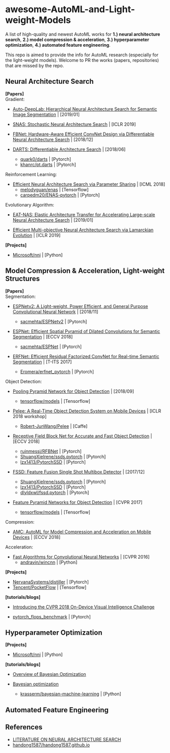 # awesome-AutoML-and-Light-weight-Models
A list of high-quality and newest AutoML works for **1.) neural architecture search**, **2.) model compression & acceleration**, **3.) hyperparameter optimization**, **4.) automated feature engineering**.  

This repo is aimed to provide the info for AutoML research (especially for the light-weight models). Welcome to PR the works (papers, repositories) that are missed by the repo.

## Neural Architecture Search
**[Papers]**   
Gradient:
- [Auto-DeepLab: Hierarchical Neural Architecture Search for Semantic Image Segmentation](https://arxiv.org/abs/1901.02985) | [2019/01]

- [SNAS: Stochastic Neural Architecture Search](https://arxiv.org/abs/1812.09926) | [ICLR 2019]

- [FBNet: Hardware-Aware Efficient ConvNet Design via Differentiable Neural Architecture Search](https://arxiv.org/abs/1812.03443) | [2018/12]

- [DARTS: Differentiable Architecture Search](https://arxiv.org/abs/1806.09055) | [2018/06]
  + [quark0/darts](https://github.com/quark0/darts) | [Pytorch]
  + [khanrc/pt.darts](https://github.com/khanrc/pt.darts) | [Pytorch]

Reinforcement Learning:  
- [Efficient Neural Architecture Search via Parameter Sharing](https://arxiv.org/abs/1802.03268) | [ICML 2018]
  + [melodyguan/enas](https://github.com/melodyguan/enas) | [Tensorflow]
  + [carpedm20/ENAS-pytorch](https://github.com/carpedm20/ENAS-pytorch) | [Pytorch]

Evolutionary Algorithm:
- [EAT-NAS: Elastic Architecture Transfer for Accelerating Large-scale Neural Architecture Search](https://arxiv.org/abs/1901.05884) | [2019/01]

- [Efficient Multi-objective Neural Architecture Search via Lamarckian Evolution](https://arxiv.org/abs/1804.09081) | [ICLR 2019]

**[Projects]**
- [Microsoft/nni](https://github.com/Microsoft/nni) | [Python]

## Model Compression & Acceleration, Light-weight Structures
**[Papers]**  
Segmentation:
- [ESPNetv2: A Light-weight, Power Efficient, and General Purpose Convolutional Neural Network](https://arxiv.org/abs/1811.11431) | [2018/11]
  + [sacmehta/ESPNetv2](https://github.com/sacmehta/ESPNetv2) | [Pytorch]
  
- [ESPNet: Efficient Spatial Pyramid of Dilated Convolutions for Semantic Segmentation](https://sacmehta.github.io/ESPNet/) | [ECCV 2018]
  + [sacmehta/ESPNet](https://github.com/sacmehta/ESPNet/) | [Pytorch]
  
- [ERFNet: Efficient Residual Factorized ConvNet for Real-time Semantic Segmentation](http://www.robesafe.uah.es/personal/eduardo.romera/pdfs/Romera17tits.pdf) | [T-ITS 2017]
  + [Eromera/erfnet_pytorch](https://github.com/Eromera/erfnet_pytorch) | [Pytorch]

Object Detection:
- [Pooling Pyramid Network for Object Detection](https://arxiv.org/abs/1807.03284) | [2018/09]
  + [tensorflow/models](https://github.com/tensorflow/models/tree/master/research/object_detection/models) | [Tensorflow]

- [Pelee: A Real-Time Object Detection System on Mobile Devices](https://arxiv.org/abs/1804.06882) | [ICLR 2018 workshop]
  + [Robert-JunWang/Pelee](https://github.com/Robert-JunWang/Pelee) | [Caffe]

- [Receptive Field Block Net for Accurate and Fast Object Detection](https://eccv2018.org/openaccess/content_ECCV_2018/papers/Songtao_Liu_Receptive_Field_Block_ECCV_2018_paper.pdf) | [ECCV 2018]
  + [ruinmessi/RFBNet](https://github.com/ruinmessi/RFBNet) | [Pytorch]
  + [ShuangXieIrene/ssds.pytorch](https://github.com/ShuangXieIrene/ssds.pytorch) | [Pytorch]
  + [lzx1413/PytorchSSD](https://github.com/lzx1413/PytorchSSD) | [Pytorch]

- [FSSD: Feature Fusion Single Shot Multibox Detector](https://arxiv.org/abs/1712.00960) | [2017/12]
  + [ShuangXieIrene/ssds.pytorch](https://github.com/ShuangXieIrene/ssds.pytorch) | [Pytorch]
  + [lzx1413/PytorchSSD](https://github.com/lzx1413/PytorchSSD) | [Pytorch]
  + [dlyldxwl/fssd.pytorch](https://github.com/dlyldxwl/fssd.pytorch) | [Pytorch]

- [Feature Pyramid Networks for Object Detection](https://arxiv.org/abs/1612.03144) | [CVPR 2017]
  + [tensorflow/models](https://github.com/tensorflow/models/tree/master/research/object_detection/models) | [Tensorflow]

Compression:
- [AMC: AutoML for Model Compression and Acceleration on Mobile Devices](https://arxiv.org/abs/1802.03494) | [ECCV 2018]

Acceleration:
- [Fast Algorithms for Convolutional Neural Networks](https://www.cv-foundation.org/openaccess/content_cvpr_2016/papers/Lavin_Fast_Algorithms_for_CVPR_2016_paper.pdf) | [CVPR 2016]
  + [andravin/wincnn](https://github.com/andravin/wincnn) | [Python]

**[Projects]**
- [NervanaSystems/distiller](https://github.com/NervanaSystems/distiller/) | [Pytorch]
- [Tencent/PocketFlow](https://github.com/Tencent/PocketFlow) | [Tensorflow]

**[tutorials/blogs]**
- [Introducing the CVPR 2018 On-Device Visual Intelligence Challenge](https://research.googleblog.com/search/label/On-device%20Learning)

- [pytorch_flops_benchmark](https://github.com/warmspringwinds/pytorch-segmentation-detection/blob/master/pytorch_segmentation_detection/utils/flops_benchmark.py) | [Pytorch]

## Hyperparameter Optimization

**[Projects]**
- [Microsoft/nni](https://github.com/Microsoft/nni) | [Python]

**[tutorials/blogs]**
- [Overview of Bayesian Optimization](https://soubhikbarari.github.io/blog/2016/09/14/overview-of-bayesian-optimization)

- [Bayesian optimization](http://krasserm.github.io/2018/03/21/bayesian-optimization/)
  + [krasserm/bayesian-machine-learning](https://github.com/krasserm/bayesian-machine-learning) | [Python]

## Automated Feature Engineering

## References
- [LITERATURE ON NEURAL ARCHITECTURE SEARCH](https://www.ml4aad.org/automl/literature-on-neural-architecture-search/)
- [handong1587/handong1587.github.io](https://github.com/handong1587/handong1587.github.io/tree/master/_posts/deep_learning)
